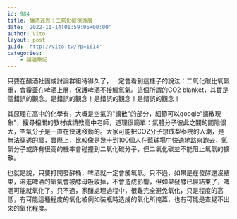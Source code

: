 ```yaml
---
id: 984
title: 釀酒迷思：二氧化碳保護層
date: '2022-11-14T01:59:06+00:00'
author: Vito
layout: post
guid: 'http://vito.tw/?p=1614'
categories:
    - 釀酒筆記
---
```


只要在釀酒社團或討論群組待得久了，一定會看到這樣子的說法：二氧化碳比氧氣重，會䨱蓋在啤酒上層，保護啤酒不接觸氧氣。這個所謂的CO2 blanket，其實是個錯誤的觀念。是錯誤的觀念！是錯誤的觀念！是錯誤的觀念！

其原理在高中的化學有，大概是空氣的"擴散"的部分，細節可以google"擴散現象"，搜尋相關的教材或請教高中老師，道理很簡單：氣體分子彼此之間的間隙很大，空氣分子是一直在快速移動的。大家可能把CO2分子想成梨泰院的人潮，是無法穿透的牆，實際上，比較像是幾十到100個人在藍球場中快速地路來跑去，氧氣分子或許有很高的機率會碰撞到二氧化碳分子，但二氧化碳並不能阻止氧氣的擴散。

也就是說，只要打開發酵桶，啤酒就一定會觸氧氣。只不過，如果是在發酵還沒結束，溶進啤酒的氧氣會被酵母吸收掉，不會造成影響，但如果發酵已經結束了，啤酒可能就氧化了。只不過，家釀處理過程中，很難完全避免氧化，只是程度的高低，有可能這種程度的氧化被例如裝瓶時造成的氧化所掩蓋，也有可能是查覺不出來的氧化程度。

